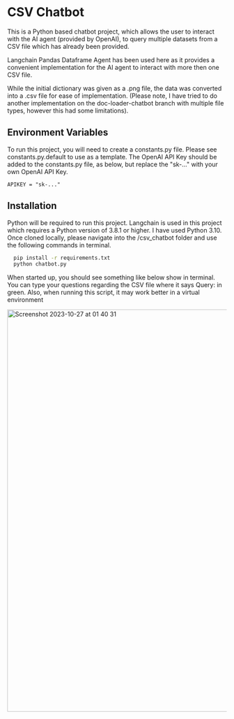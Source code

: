 # CSV Chatbot

This is a Python based chatbot project, which allows the user to interact with the AI agent (provided by OpenAI), to query multiple datasets from a CSV file which has already been provided. 

Langchain Pandas Dataframe Agent has been used here as it provides a convenient implementation for the AI agent to interact with more then one CSV file. 

While the initial dictionary was given as a .png file, the data was converted into a .csv file for ease of implementation. (Please note, I have tried to do another implementation on the doc-loader-chatbot branch with multiple file types, however this had some limitations).


## Environment Variables

To run this project, you will need to create a constants.py file. Please see constants.py.default to use as a template. 
The OpenAI API Key should be added to the constants.py file, as below, but replace the "sk-..." with your own OpenAI API Key.

`APIKEY = "sk-..."`


## Installation

Python will be required to run this project. Langchain is used in this project which requires a Python version of 3.8.1 or higher. I have used Python 3.10. Once cloned locally, please navigate into the /csv_chatbot folder and use the following commands in terminal.

```bash
  pip install -r requirements.txt
  python chatbot.py
```
When started up, you should see something like below show in terminal. You can type your questions regarding the CSV file where it says Query: in green. Also, when running this script, it may work better in a virtual environment

<img width="921" alt="Screenshot 2023-10-27 at 01 40 31" src="https://github.com/jjayanthan/csv_chatbot/assets/142901385/0abce7cc-62c8-481d-a8bf-989f4b05994b">


